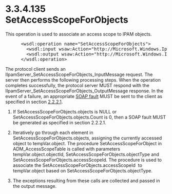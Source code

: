 <html dir="LTR" xmlns:mshelp="http://msdn.microsoft.com/mshelp" xmlns:ddue="http://ddue.schemas.microsoft.com/authoring/2003/5" xmlns:xlink="http://www.w3.org/1999/xlink" xmlns:tool="http://www.microsoft.com/tooltip">
 <body>
 <div id="header">
 <h1 class="heading">3.3.4.135 SetAccessScopeForObjects</h1>
 </div>
 <div id="mainSection">
 <div id="mainBody">
 <div id="allHistory" class="saveHistory"></div>
 <div id="sectionSection0" class="section" name="collapseableSection">
 

<p>This operation is used to associate an access scope to IPAM
objects.</p>

<dl>
<dd>
<div><pre> &lt;wsdl:operation name=&quot;SetAccessScopeForObjects&quot;&gt;
   &lt;wsdl:input wsaw:Action=&quot;http://Microsoft.Windows.Ipam/IIpamServer/SetAccessScopeForObjects&quot; message=&quot;ipam:IIpamServer_SetAccessScopeForObjects_InputMessage&quot; /&gt;
   &lt;wsdl:output wsaw:Action=&quot;http://Microsoft.Windows.Ipam/IIpamServer/SetAccessScopeForObjectsResponse&quot; message=&quot;ipam:IIpamServer_SetAccessScopeForObjects_OutputMessage&quot; /&gt;
 &lt;/wsdl:operation&gt;
</pre></div>
</dd></dl>

<p>The protocol client sends an IIpamServer_SetAccessScopeForObjects_InputMessage
request. The server then performs the following processing steps. When the
operation completes successfully, the protocol server MUST respond with the
IIpamServer_SetAccessScopeForObjects_OutputMessage response. In the event of a
failure, an appropriate <a href="21b4a631-8f28-420f-822f-c5f879d5046e.md#gt_ec8728a8-1a75-426f-8767-aa1932c7c19f">SOAP
fault</a> MUST be sent to the client as specified in section <a href="a90ad88d-2468-4ac1-bbb9-8f921d15bbc8.md">2.2.2.1</a>.</p>

<ol><li><p><span> </span>If
SetAccessScopeForObjects.objects is NULL or
SetAccessScopeForObjects.objects.Count is 0, then a SOAP fault MUST be
generated as specified in section 2.2.2.1.</p>

</li><li><p><span> </span>Iteratively go
through each element in SetAccessScopeForObjects.objects, assigning the
currently accessed object to tempVar.object. The procedure
SetAccessScopeForObject in ADM_AccessScopeTable is called with parameters
tempVar.object.objectId, SetAccessScopeForObjects.objectType and
SetAccessScopeForObjects.accessScopeId. The procedure is used to associate the
SetAccessScopeForObjects.accessScopeId  to tempVar.object based on
SetAccessScopeForObjects.objectType.</p>

</li><li><p><span> </span>The exceptions
resulting from these calls are collected and passed in the output message.</p>

</li></ol>
 </div>
 </div>
 </div>
 </body>
</html>